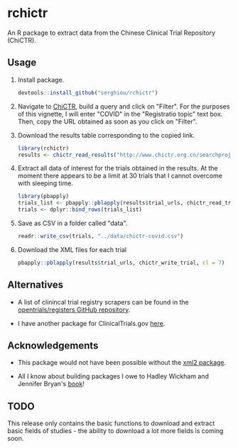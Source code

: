 # rchictr
An R package to extract data from the Chinese Clinical Trial Repository (ChiCTR).


## Usage

1. Install package.

    ```r
    devtools::install_github("serghiou/rchictr")
    ```

2. Navigate to [ChiCTR](http://www.chictr.org.cn/searchproj.aspx), build a query and click on "Filter". For the purposes of this vignette, I will enter "COVID" in the "Registratio topic" text box. Then, copy the URL obtained as soon as you click on "Filter".

3. Download the results table corresponding to the copied link.

    ```r
    library(rchictr)
    results <- chictr_read_results("http://www.chictr.org.cn/searchproj.aspx?title=COVID&officialname=&subjectid=&secondaryid=&applier=&studyleader=&ethicalcommitteesanction=&sponsor=&studyailment=&studyailmentcode=&studytype=0&studystage=0&studydesign=0&minstudyexecutetime=&maxstudyexecutetime=&recruitmentstatus=0&gender=0&agreetosign=&secsponsor=&regno=&regstatus=0&country=&province=&city=&institution=&institutionlevel=&measure=&intercode=&sourceofspends=&createyear=0&isuploadrf=&whetherpublic=&btngo=btn&verifycode=&page=1")
    ```

4. Extract all data of interest for the trials obtained in the results. At the moment there appears to be a limit at 30 trials that I cannot overcome with sleeping time.

    ```r
    library(pbapply)
    trials_list <- pbapply::pblapply(results$trial_urls, chictr_read_trial, cl = 7)
    trials <- dplyr::bind_rows(trials_list)
    ```

5. Save as CSV in a folder called "data".

    ```r
    readr::write_csv(trials, "../data/chictr-covid.csv")
    ```

6. Download the XML files for each trial

    ```r
    pbapply::pblapply(results$trial_urls, chictr_write_trial, cl = 7)
    ```

## Alternatives

* A list of clinincal trial registry scrapers can be found in the [opentrials/registers GitHub repository](https://github.com/opentrials/registers).

* I have another package for ClinicalTrials.gov [here](https://github.com/serghiou/clinicaltrialr).


## Acknowledgements

* This package would not have been possible without the [xml2 package](https://github.com/r-lib/xml2).

* All I know about building packages I owe to Hadley Wickham and Jennifer Bryan's [book](https://r-pkgs.org/)!


## TODO

This release only contains the basic functions to download and extract basic fields of studies - the ability to download a lot more fields is coming soon.

</div>

